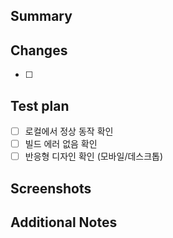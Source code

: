 ## Summary
<!-- 변경사항을 간단히 요약해주세요 -->

## Changes
<!-- 구체적인 변경사항을 나열해주세요 -->
- [ ] 

## Test plan
<!-- 테스트 방법을 체크리스트로 작성해주세요 -->
- [ ] 로컬에서 정상 동작 확인
- [ ] 빌드 에러 없음 확인
- [ ] 반응형 디자인 확인 (모바일/데스크톱)

## Screenshots
<!-- UI 변경이 있다면 스크린샷을 첨부해주세요 -->

## Additional Notes
<!-- 추가 설명이나 참고사항이 있다면 작성해주세요 -->